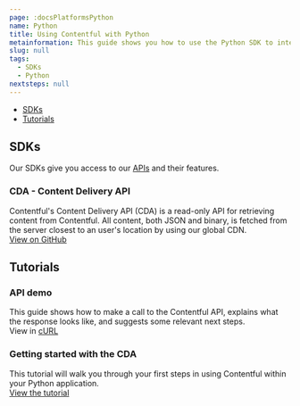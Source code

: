 ```yaml
---
page: :docsPlatformsPython
name: Python
title: Using Contentful with Python
metainformation: This guide shows you how to use the Python SDK to interact with the Contentful APIs.
slug: null
tags:
  - SDKs
  - Python
nextsteps: null
---
```


- [SDKs](#sdks)
- [Tutorials](#tutorials)

## SDKs

Our SDKs give you access to our [APIs](/developers/docs/concepts/apis/) and their features.

### CDA - Content Delivery API
Contentful's Content Delivery API (CDA) is a read-only API for retrieving content from Contentful. All content, both JSON and binary, is fetched from the server closest to an user's location by using our global CDN.<br/>
[View on GitHub](https://github.com/contentful/contentful.py)

## Tutorials

### API demo
This guide shows how to make a call to the Contentful API, explains what the response looks like, and suggests some relevant next steps.<br/>
View in [cURL](/developers/api-demo/curl/)

### Getting started with the CDA
This tutorial will walk you through your first steps in using Contentful within your Python application.<br/>
[View the tutorial](https://github.com/contentful/contentful.py)